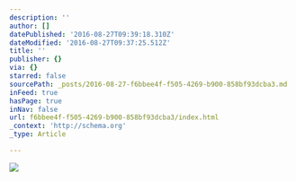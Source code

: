 ```yaml
---
description: ''
author: []
datePublished: '2016-08-27T09:39:18.310Z'
dateModified: '2016-08-27T09:37:25.512Z'
title: ''
publisher: {}
via: {}
starred: false
sourcePath: _posts/2016-08-27-f6bbee4f-f505-4269-b900-858bf93dcba3.md
inFeed: true
hasPage: true
inNav: false
url: f6bbee4f-f505-4269-b900-858bf93dcba3/index.html
_context: 'http://schema.org'
_type: Article

---
```

![](https://the-grid-user-content.s3-us-west-2.amazonaws.com/a60569d3-1d71-4581-8298-a02878a54f45.jpg)